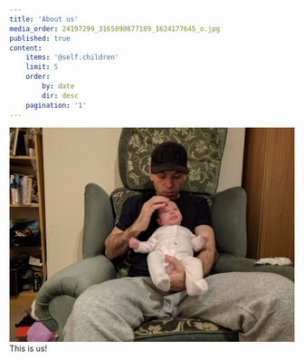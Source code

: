 ```yaml
---
title: 'About us'
media_order: 24197299_3165890877189_1624177645_o.jpg
published: true
content:
    items: '@self.children'
    limit: 5
    order:
        by: date
        dir: desc
    pagination: '1'
---
```


![](24197299_3165890877189_1624177645_o.jpg)
This is us!